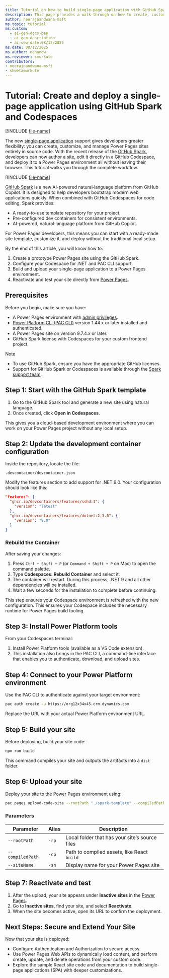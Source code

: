 ```yaml
---
title: Tutorial on how to build single-page application with GitHub Spark and Codespaces
description: This page provides a walk-through on how to create, customize, and deploy single-page applications for Microsoft Power Pages using GitHub Spark and Codespaces.
author: neerajnandwana-msft
ms.topic: tutorial
ms.custom:
  - ai-gen-docs-bap
  - ai-gen-description
  - ai-seo-date:08/12/2025
ms.date: 08/12/2025
ms.author: nenandw
ms.reviewer: smurkute
contributors:
- neerajnandwana-msft
- shwetamurkute
---
```


# Tutorial: Create and deploy a single-page application using GitHub Spark and Codespaces

[!INCLUDE [file-name](~/../shared-content/shared/preview-includes/preview-banner.md)]

The new [single-page application](create-code-sites.md) support gives developers greater flexibility: you can create, customize, and manage Power Pages sites entirely in source code. With the recent release of the [GitHub Spark](https://github.com/features/spark), developers can now author a site, edit it directly in a GitHub Codespace, and deploy it to a Power Pages environment all without leaving their browser. This tutorial walks you through the complete workflow.

[!INCLUDE [file-name](~/../shared-content/shared/preview-includes/preview-note-pp.md)]

[GitHub Spark](https://github.com/features/spark) is a new AI-powered natural‑language platform from GitHub Copilot. It is designed to help developers bootstrap modern web applications quickly. When combined with GitHub Codespaces for code editing, Spark provides:

- A ready-to-use template repository for your project.
- Pre-configured dev containers for consistent environments.
- AI-powered, natural‑language platform from GitHub Copilot.

For Power Pages developers, this means you can start with a ready-made site template, customize it, and deploy without the traditional local setup.

By the end of this article, you will know how to:

1. Create a prototype Power Pages site using the GitHub Spark.
2. Configure your Codespace for .NET and PAC CLI support.
3. Build and upload your single-page application to a Power Pages environment.
4. Reactivate and test your site directly from [Power Pages](https://make.powerpages.microsoft.com/).

## Prerequisites

Before you begin, make sure you have:

- A Power Pages environment with [admin privileges](../getting-started/create-manage.md#roles-and-permissions).
- [Power Platform CLI (PAC CLI)](/power-platform/developer/cli/introduction) version 1.44.x or later installed and authenticated.
- A Power Pages site on version 9.7.4.x or later.
- GitHub Spark license with Codespaces for your custom frontend project.

> [!NOTE]  
> - To use GitHub Spark, ensure you have the appropriate GitHub licenses.  
> - Support for GitHub Spark or Codespaces is available through the [Spark support team](https://support.github.com/). 

## Step 1: Start with the GitHub Spark template

1. Go to the GitHub Spark tool and generate a new site using natural language.
1. Once created, click **Open in Codespaces**.

This gives you a cloud-based development environment where you can work on your Power Pages project without any local setup.

## Step 2: Update the development container configuration

Inside the repository, locate the file:

`.devcontainer/devcontainer.json`

Modify the features section to add support for .NET 9.0. Your configuration should look like this:

```json
"features": {
  "ghcr.io/devcontainers/features/sshd:1": {
    "version": "latest"
  },
  "ghcr.io/devcontainers/features/dotnet:2.3.0": {
    "version": "9.0"
  }
}
```

### Rebuild the Container

After saving your changes:

1. Press `Ctrl + Shift + P` (or `Command + Shift + P` on Mac) to open the command palette.
2. Type **Codespaces: Rebuild Container** and select it.
3. The container will restart. During this process, .NET 9 and all other dependencies will be installed.
4. Wait a few seconds for the installation to complete before continuing.

This step ensures your Codespace environment is refreshed with the new configuration. This ensures your Codespace includes the necessary runtime for Power Pages build tooling.

## Step 3: Install Power Platform tools

From your Codespaces terminal:

1. Install Power Platform tools (available as a VS Code extension).
2. This installation also brings in the PAC CLI, a command-line interface that enables you to authenticate, download, and upload sites.

## Step 4: Connect to your Power Platform environment

Use the PAC CLI to authenticate against your target environment:

```bash
pac auth create -u https://org12x34x45.crm.dynamics.com
```

Replace the URL with your actual Power Platform environment URL.

## Step 5: Build your site

Before deploying, build your site code:

```bash
npm run build
```

This command compiles your site and outputs the artifacts into a `dist` folder.

## Step 6: Upload your site

Deploy your site to the Power Pages environment using:

```bash
pac pages upload-code-site --rootPath "./spark-template" --compiledPath "./dist" --siteName "YourSiteName"
```

### Parameters

| Parameter        | Alias  | Description                       |
| ---------------- | ----- | ----------------------------------- |
| `--rootPath`     | `-rp` |  Local folder that has your site’s source files       |
| `--compiledPath` | `-cp` | Path to compiled assets, like React `build`   |
| `--siteName`     | `-sn` | Display name for your Power Pages site  |

## Step 7: Reactivate and test

1. After the upload, your site appears under **Inactive sites** in the [Power Pages](https://make.powerpages.microsoft.com).
2. Go to **Inactive sites**, find your site, and select **Reactivate**.
3. When the site becomes active, open its URL to confirm the deployment.

## Next Steps: Secure and Extend Your Site

Now that your site is deployed:

- Configure Authentication and Authorization to secure access.
- Use Power Pages Web APIs to dynamically load content, and perform create, update, and delete operations from your custom code.
- Explore the sample React site code and documentation to build single-page applications (SPA) with deeper customizations.
